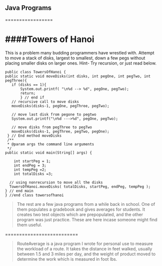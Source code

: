 ## Java Programs
=================

####Towers of Hanoi
===================

This is a problem many budding programmers
have wrestled with. Attempt to move a stack 
of disks, largest to smallest, down a few 
pegs without placing smaller disks on larger
ones. Hint- Try recursion, or just read below.



    public class TowersOfHanoi {
    public static void moveDisks(int disks, int pegOne, int pegTwo, int pegThree){
       if (disks == 1){
           System.out.printf( "\n%d --> %d", pegOne, pegTwo);
           return;
           } // end if
       // recursive call to move disks
       moveDisks(disks-1, pegOne, pegThree, pegTwo);
       
       // move last disk from pegone to pegtwo
       System.out.printf("\n%d --->%d", pegOne, pegTwo);
       
       // move disks from pegThree to pegTwo
       moveDisks(disks-1, pegThree, pegTwo, pegOne);
     } // End method moveDisks 
     /**
     * @param args the command line arguments
     */
    public static void main(String[] args) {
        
        int startPeg = 1;
        int endPeg = 3;
        int tempPeg =2;
        int totalDisks =3;
      
      // using nonrecursion to move all the disks
      TowersOfHanoi.moveDisks( totalDisks, startPeg, endPeg, tempPeg );
    } // end main
    } //end class towersofhanoi
    

>The rest are a few java programs from a while back in 
school.  One of them populates a gradebook and gives averages
for students. It creates two test objects which are prepopulated,
and the other program was just practice. These are here incase someone
>might find them useful.

==========================

>RouteAverage is a java program I wrote for personal use to measure the workload of
a route.  It takes the distance in feet walked, usually between 1.5 and 3 miles
per day, and the weight of product moved to determine the work which is
>measured in foot lbs.

